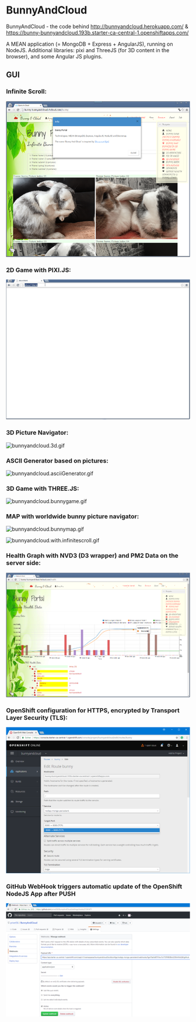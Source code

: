 # BunnyAndCloud
BunnyAndCloud - the code behind http://bunnyandcloud.herokuapp.com/ & https://bunny-bunnyandcloud.193b.starter-ca-central-1.openshiftapps.com/

A MEAN application (= MongoDB + Express + AngularJS), running on NodeJS.
Additional libraries: pixi and ThreeJS (for 3D content in the browser), and some Angular JS plugins.

## GUI

### Infinite Scroll:

![BunnyAndCloud 1](https://raw.githubusercontent.com/privet56/BunnyAndCloud/master/BunnyAndCloud.png)

### 2D Game with PIXI.JS:

![bunnyandcloud.2d.adventure.gif](https://raw.githubusercontent.com/privet56/BunnyAndCloud/master/public/assets/img/bunnyandcloud.2d.adventure.gif)

### 3D Picture Navigator:

![bunnyandcloud.3d.gif](https://github.com/privet56/BunnyAndCloud/blob/master/public/assets/img/bunnyandcloud.3d.gif)

### ASCII Generator based on pictures:

![bunnyandcloud.asciiGenerator.gif](https://github.com/privet56/BunnyAndCloud/blob/master/public/assets/img/bunnyandcloud.asciiGenerator.gif)

### 3D Game with THREE.JS:

![bunnyandcloud.bunnygame.gif](https://github.com/privet56/BunnyAndCloud/blob/master/public/assets/img/bunnyandcloud.bunnygame.gif?raw=true)

### MAP with worldwide bunny picture navigator:

![bunnyandcloud.bunnymap.gif](https://github.com/privet56/BunnyAndCloud/blob/master/public/assets/img/bunnyandcloud.bunnymap.gif?raw=true)

![bunnyandcloud.with.infinitescroll.gif](https://github.com/privet56/BunnyAndCloud/blob/master/public/assets/img/bunnyandcloud.with.infinitescroll.gif?raw=true)

### Health Graph with NVD3 (D3 wrapper) and PM2 Data on the server side:

![pm2.on.cloud.2.png](https://github.com/privet56/BunnyAndCloud/blob/master/pm2.on.cloud.2.png)

### OpenShift configuration for HTTPS, encrypted by Transport Layer Security (TLS):

![openshift.https.cfg.png](https://raw.githubusercontent.com/privet56/BunnyAndCloud/master/openshift.https.cfg.png)

### GitHub WebHook triggers automatic update of the OpenShift NodeJS App after PUSH

![github.webhook.png](https://raw.githubusercontent.com/privet56/BunnyAndCloud/master/github.webhook.png)
